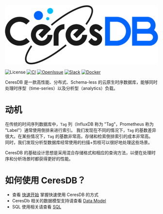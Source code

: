 ![CeresDB](https://github.com/CeresDB/ceresdb/raw/main/docs/logo/CeresDB.png)

![License](https://img.shields.io/badge/license-Apache--2.0-green.svg)
[![CI](https://github.com/CeresDB/ceresdb/actions/workflows/ci.yml/badge.svg)](https://github.com/CeresDB/ceresdb/actions/workflows/ci.yml)
[![OpenIssue](https://img.shields.io/github/issues/CeresDB/ceresdb)](https://github.com/CeresDB/ceresdb/issues)
[![Slack](https://badgen.net/badge/Slack/Join%20CeresDB/0abd59?icon=slack)](https://join.slack.com/t/ceresdbcommunity/shared_invite/zt-1dcbv8yq8-Fv8aVUb6ODTL7kxbzs9fnA)
[![Docker](https://img.shields.io/docker/v/ceresdb/ceresdb-server?logo=docker)](https://hub.docker.com/r/ceresdb/ceresdb-server)


CeresDB 是一款高性能、分布式、Schema-less 的云原生时序数据库，能够同时处理时序型（time-series）以及分析型（analytics）负载。

# 动机
在传统的时间序列数据库中，`Tag` 列（InfluxDB 称为 "Tag"，Prometheus 称为 "Label"）通常使用倒排来进行索引。
我们发现在不同的情况下，`Tag` 的基数差异很大。在某些情况下，`Tag` 的基数非常高，存储和检索倒排索引的成本非常高。
同时，我们发现分析型数据库经常使用的扫描+剪枝可以很好地处理这些场景。

CeresDB 的基础设计思想是采用混合存储格式和相应的查询方法，以便在处理时序和分析场景时都获得更好的性能。

# 如何使用 CeresDB？
- 查看 [快速开始](quick_start.md) 掌握快速使用 CeresDB 的方式
- CeresDb 相关的数据模型支持请查看 [Data Model](sql/model)
- SQL 使用相关请查看 [SQL](sql)

